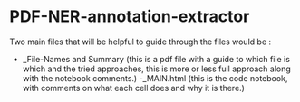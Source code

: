 # PDF-NER-annotation-extractor
Two main files that will be helpful to guide through the files would be :
- _File-Names and Summary  (this is a pdf file with a guide to which file is which and the tried approaches, this is more or less full approach along with the notebook comments.) 
-_MAIN.html (this is the code notebook, with comments on what each cell does and why it is there.)
